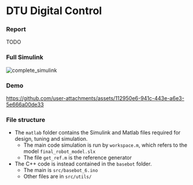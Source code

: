 # DTU Digital Control

### Report

TODO


### Full Simulink 

![complete_simulink](https://github.com/user-attachments/assets/f4544f6c-ecb2-44b9-8997-ee3d7ebd6c4d)


### Demo

https://github.com/user-attachments/assets/112950e6-941c-443e-a6e3-5e666a00de33


### File structure

- The `matlab` folder contains the Simulink and Matlab files required for design, tuning and simulation.
  - The main code simulation is run by `workspace.m`, which refers to the model `final_robot_model.slx`
  - The file `get_ref.m` is the reference generator
- The C++ code is instead contained in the `basebot` folder.
  - The main is `src/basebot_6.ino`
  - Other files are in `src/utils/`

